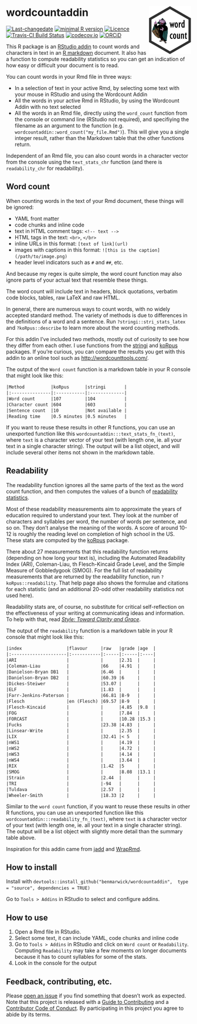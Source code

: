<!-- README.md is generated from README.Rmd. Please edit that file -->
wordcountaddin <img src="inst/logo.png" align="right" height="130" />
=====================================================================

[![Last-changedate](https://img.shields.io/badge/last%20change-2019--01--09-brightgreen.svg)](https://github.com/benmarwick/wordcountaddin/commits/master)
[![minimal R
version](https://img.shields.io/badge/R%3E%3D-3.5.2-brightgreen.svg)](https://cran.r-project.org/)
[![Licence](https://img.shields.io/github/license/mashape/apistatus.svg)](http://choosealicense.com/licenses/mit/)
[![Travis-CI Build
Status](https://travis-ci.org/benmarwick/wordcountaddin.png?branch=master)](https://travis-ci.org/benmarwick/wordcountaddin)
[![codecov.io](https://codecov.io/github/benmarwick/wordcountaddin/coverage.svg?branch=master)](https://codecov.io/github/benmarwick/wordcountaddin?branch=master)
[![ORCiD](https://img.shields.io/badge/ORCiD-0000--0001--7879--4531-green.svg)](http://orcid.org/0000-0001-7879-4531)

This R package is an [RStudio
addin](https://rstudio.github.io/rstudioaddins/) to count words and
characters in text in an [R markdown](http://rmarkdown.rstudio.com/)
document. It also has a function to compute readability statistics so
you can get an indication of how easy or difficult your document is to
read.

You can count words in your Rmd file in three ways:

-   In a selection of text in your active Rmd, by selecting some text
    with your mouse in RStudio and using the Wordcount Addin  
-   All the words in your active Rmd in RStudio, by using the Wordcount
    Addin with no text selected
-   All the words in an Rmd file, directly using the `word_count`
    function from the console or command line (RStudio not required),
    and specifiying the filename as an argument to the function (e.g.
    `wordcountaddin::word_count("my_file.Rmd")`). This will give you a
    single integer result, rather than the Markdown table that the other
    functions return.

Independent of an Rmd file, you can also count words in a character
vector from the console using the `text_stats_chr` function (and there
is `readability_chr` for readability).

Word count
----------

When counting words in the text of your Rmd document, these things will
be ignored:

-   YAML front matter  
-   code chunks and inline code
-   text in HTML comment tags: `<!-- text -->`
-   HTML tags in the text: `<br>`, `</br>`
-   inline URLs in this format: `[text of link](url)`
-   images with captions in this format:
    `![this is the caption](/path/to/image.png)`
-   header level indicators such as `#` and `##`, etc.

And because my regex is quite simple, the word count function may also
ignore parts of your actual text that resemble these things.

The word count will include text in headers, block quotations, verbatim
code blocks, tables, raw LaTeX and raw HTML.

In general, there are numerous ways to count words, with no widely
accepted standard method. The variety of methods is due to differences
in the definitions of a word and a sentence. Run
`?stringi::stri_stats_latex` and `?koRpus::describe` to learn more about
the word counting methods.

For this addin I’ve included two methods, mostly out of curiosity to see
how they differ from each other. I use functions from the
[stringi](https://cran.r-project.org/web/packages/stringi/index.html)
and [koRpus](https://cran.r-project.org/web/packages/koRpus/index.html)
packages. If you’re curious, you can compare the results you get with
this addin to an online tool such as
<a href="http://wordcounttools.com/" class="uri">http://wordcounttools.com/</a>.

The output of the `Word count` function is a markdown table in your R
console that might look like this:

    |Method          |koRpus      |stringi       |
    |:---------------|:-----------|:-------------|
    |Word count      |107         |104           |
    |Character count |604         |603           |
    |Sentence count  |10          |Not available |
    |Reading time    |0.5 minutes |0.5 minutes   |

If you want to reuse these results in other R functions, you can use an
unexported function like this `wordcountaddin:::text_stats_fn_(text)`,
where `text` is a character vector of your text (with length one, ie.
all your text in a single character string). The output will be a list
object, and will include several other items not shown in the markdown
table.

Readability
-----------

The readability function ignores all the same parts of the text as the
word count function, and then computes the values of a bunch of
[readability
statistics](https://en.wikipedia.org/wiki/Readability_test).

Most of these readability measurements aim to approximate the years of
education required to understand your text. They look at the number of
characters and syllables per word, the number of words per sentence, and
so on. They don’t analyse the meaning of the words. A score of around
10-12 is roughly the reading level on completion of high school in the
US. These stats are computed by the
[koRpus](https://cran.r-project.org/web/packages/koRpus/index.html)
package.

There about 27 measurements that this readability function returns
(depending on how long your text is), including the Automated
Readability Index (ARI), Coleman-Liau, th Flesch-Kincaid Grade Level,
and the Simple Measure of Gobbledygook (SMOG). For the full list of
readability measurements that are returned by the readability function,
run `?koRpus::readability`. That help page also shows the formulae and
citations for each statistic (and an additional 20-odd other readability
statistics not used here).

Readability stats are, of course, no substitute for critical
self-reflection on the effectiveness of your writing at communicating
ideas and information. To help with that, read [*Style: Toward Clarity
and Grace*](http://www.amazon.com/dp/0226899152).

The output of the `readability` function is a markdown table in your R
console that might look like this:


    |index                 |flavour     |raw   |grade |age  |
    |:---------------------|:-----------|:-----|:-----|:----|
    |ARI                   |            |      |2.31  |     |
    |Coleman-Liau          |            |66    |4.91  |     |
    |Danielson-Bryan DB1   |            |6.46  |      |     |
    |Danielson-Bryan DB2   |            |60.39 |6     |     |
    |Dickes-Steiwer        |            |53.07 |      |     |
    |ELF                   |            |1.83  |      |     |
    |Farr-Jenkins-Paterson |            |66.81 |8-9   |     |
    |Flesch                |en (Flesch) |69.57 |8-9   |     |
    |Flesch-Kincaid        |            |      |4.85  |9.8  |
    |FOG                   |            |      |7.84  |     |
    |FORCAST               |            |      |10.28 |15.3 |
    |Fucks                 |            |23.38 |4.83  |     |
    |Linsear-Write         |            |      |2.35  |     |
    |LIX                   |            |32.41 |< 5   |     |
    |nWS1                  |            |      |4.19  |     |
    |nWS2                  |            |      |4.72  |     |
    |nWS3                  |            |      |4.14  |     |
    |nWS4                  |            |      |3.64  |     |
    |RIX                   |            |1.42  |5     |     |
    |SMOG                  |            |      |8.08  |13.1 |
    |Strain                |            |2.44  |      |     |
    |TRI                   |            |-94   |      |     |
    |Tuldava               |            |2.57  |      |     |
    |Wheeler-Smith         |            |18.33 |2     |     |

Similar to the `word count` function, if you want to reuse these results
in other R functions, you can use an unexported function like this
`wordcountaddin:::readability_fn_(text)`, where `text` is a character
vector of your text (with length one, ie. all your text in a single
character string). The output will be a list object with slightly more
detail than the summary table above.

Inspiration for this addin came from
[jadd](https://github.com/jennybc/jadd) and
[WrapRmd](https://github.com/tjmahr/WrapRmd).

How to install
--------------

Install with
`devtools::install_github("benmarwick/wordcountaddin",  type = "source", dependencies = TRUE)`

Go to `Tools > Addins` in RStudio to select and configure addins.

How to use
----------

1.  Open a Rmd file in RStudio.  
2.  Select some text, it can include YAML, code chunks and inline code  
3.  Go to `Tools > Addins` in RStudio and click on `Word count` or
    `Readability`. Computing `Readability` may take a few moments on
    longer documents because it has to count syllables for some of the
    stats.
4.  Look in the console for the output

Feedback, contributing, etc.
----------------------------

Please [open an
issue](https://github.com/benmarwick/wordcountaddin/issues/new) if you
find something that doesn’t work as expected. Note that this project is
released with a [Guide to Contributing](CONTRIBUTING.md) and a
[Contributor Code of Conduct](CONDUCT.md). By participating in this
project you agree to abide by its terms.
